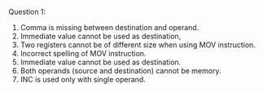 Question 1:
1.	Comma is missing between destination and operand.
2.	Immediate value cannot be used as destination,
3.	Two registers cannot be of different size when using MOV instruction.
4.	Incorrect spelling of MOV instruction.
5.	Immediate value cannot be used as destination.
6.	Both operands (source and destination) cannot be memory.
7.	INC is used only with single operand.
